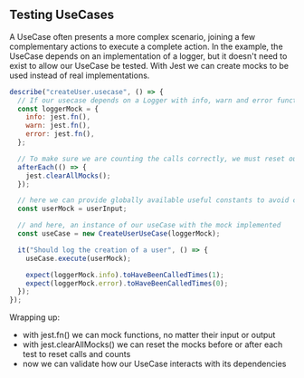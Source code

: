 ## Testing UseCases

A UseCase often presents a more complex scenario, joining a few complementary actions to execute a complete action.
In the example, the UseCase depends on an implementation of a logger, but it doesn't need to exist to allow our UseCase be tested.
With Jest we can create mocks to be used instead of real implementations.

```js
describe("createUser.usecase", () => {
  // If our usecase depends on a Logger with info, warn and error functions, we can mock them as:
  const loggerMock = {
    info: jest.fn(),
    warn: jest.fn(),
    error: jest.fn(),
  };

  // To make sure we are counting the calls correctly, we must reset our mock each iteraction
  afterEach(() => {
    jest.clearAllMocks();
  });

  // here we can provide globally available useful constants to avoid code repetition
  const userMock = userInput;

  // and here, an instance of our useCase with the mock implemented
  const useCase = new CreateUserUseCase(loggerMock);

  it("Should log the creation of a user", () => {
    useCase.execute(userMock);

    expect(loggerMock.info).toHaveBeenCalledTimes(1);
    expect(loggerMock.error).toHaveBeenCalledTimes(0);
  });
});
```

Wrapping up:

- with jest.fn() we can mock functions, no matter their input or output
- with jest.clearAllMocks() we can reset the mocks before or after each test to reset calls and counts
- now we can validate how our UseCase interacts with its dependencies
